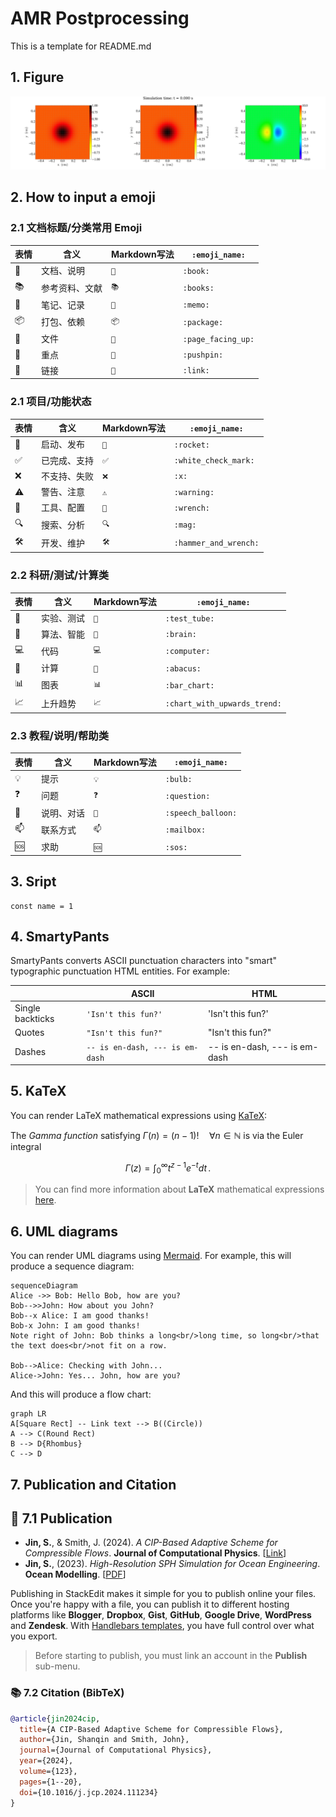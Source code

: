 # AMR Postprocessing

This is a template for README.md

## 1. Figure
![image](debug_results/plt00000/plt00000_combined.png)


## 2. How to input a emoji

### 2.1 文档标题/分类常用 Emoji
| 表情 | 含义      | Markdown写法 | `:emoji_name:`     |
| -- | ------- | ---------- | ------------------ |
| 📖 | 文档、说明   | `📖`       | `:book:`           |
| 📚 | 参考资料、文献 | `📚`       | `:books:`          |
| 📝 | 笔记、记录   | `📝`       | `:memo:`           |
| 📦 | 打包、依赖   | `📦`       | `:package:`        |
| 📄 | 文件      | `📄`       | `:page_facing_up:` |
| 📌 | 重点      | `📌`       | `:pushpin:`        |
| 🔗 | 链接      | `🔗`       | `:link:`           |

### 2.1 项目/功能状态
| 表情  | 含义     | Markdown写法 | `:emoji_name:`        |
| --- | ------ | ---------- | --------------------- |
| 🚀  | 启动、发布  | `🚀`       | `:rocket:`            |
| ✅   | 已完成、支持 | `✅`        | `:white_check_mark:`  |
| ❌   | 不支持、失败 | `❌`        | `:x:`                 |
| ⚠️  | 警告、注意  | `⚠️`       | `:warning:`           |
| 🔧  | 工具、配置  | `🔧`       | `:wrench:`            |
| 🔍  | 搜索、分析  | `🔍`       | `:mag:`               |
| 🛠️ | 开发、维护  | `🛠️`      | `:hammer_and_wrench:` |

### 2.2 科研/测试/计算类
| 表情 | 含义    | Markdown写法 | `:emoji_name:`               |
| -- | ----- | ---------- | ---------------------------- |
| 🧪 | 实验、测试 | `🧪`       | `:test_tube:`                |
| 🧠 | 算法、智能 | `🧠`       | `:brain:`                    |
| 💻 | 代码    | `💻`       | `:computer:`                 |
| 🧮 | 计算    | `🧮`       | `:abacus:`                   |
| 📊 | 图表    | `📊`       | `:bar_chart:`                |
| 📈 | 上升趋势  | `📈`       | `:chart_with_upwards_trend:` |

### 2.3 教程/说明/帮助类
| 表情 | 含义    | Markdown写法 | `:emoji_name:`     |
| -- | ----- | ---------- | ------------------ |
| 💡 | 提示    | `💡`       | `:bulb:`           |
| ❓  | 问题    | `❓`        | `:question:`       |
| 💬 | 说明、对话 | `💬`       | `:speech_balloon:` |
| 📫 | 联系方式  | `📫`       | `:mailbox:`        |
| 🆘 | 求助    | `🆘`       | `:sos:`            |


## 3. Sript
```javescript
const name = 1
```


## 4. SmartyPants

SmartyPants converts ASCII punctuation characters into "smart" typographic punctuation HTML entities. For example:

|                |ASCII                          |HTML                         |
|----------------|-------------------------------|-----------------------------|
|Single backticks|`'Isn't this fun?'`            |'Isn't this fun?'            |
|Quotes          |`"Isn't this fun?"`            |"Isn't this fun?"            |
|Dashes          |`-- is en-dash, --- is em-dash`|-- is en-dash, --- is em-dash|


## 5. KaTeX

You can render LaTeX mathematical expressions using [KaTeX](https://khan.github.io/KaTeX/):

The *Gamma function* satisfying $\Gamma(n) = (n-1)!\quad\forall n\in\mathbb N$ is via the Euler integral

$$
\Gamma(z) = \int_0^\infty t^{z-1}e^{-t}dt\,.
$$

> You can find more information about **LaTeX** mathematical expressions [here](http://meta.math.stackexchange.com/questions/5020/mathjax-basic-tutorial-and-quick-reference).


## 6. UML diagrams

You can render UML diagrams using [Mermaid](https://mermaidjs.github.io/). For example, this will produce a sequence diagram:

```mermaid
sequenceDiagram
Alice ->> Bob: Hello Bob, how are you?
Bob-->>John: How about you John?
Bob--x Alice: I am good thanks!
Bob-x John: I am good thanks!
Note right of John: Bob thinks a long<br/>long time, so long<br/>that the text does<br/>not fit on a row.

Bob-->Alice: Checking with John...
Alice->John: Yes... John, how are you?
```

And this will produce a flow chart:

```mermaid
graph LR
A[Square Rect] -- Link text --> B((Circle))
A --> C(Round Rect)
B --> D{Rhombus}
C --> D
```


## 7. Publication and Citation


## 📄 7.1 Publication

- **Jin, S.**, & Smith, J. (2024). *A CIP-Based Adaptive Scheme for Compressible Flows*. **Journal of Computational Physics**. [[Link](https://doi.org/10.1016/j.jcp.2024.111234)]
- **Jin, S.**, (2023). *High-Resolution SPH Simulation for Ocean Engineering*. **Ocean Modelling**. [[PDF](./papers/SPH2023.pdf)]



Publishing in StackEdit makes it simple for you to publish online your files. Once you're happy with a file, you can publish it to different hosting platforms like **Blogger**, **Dropbox**, **Gist**, **GitHub**, **Google Drive**, **WordPress** and **Zendesk**. With [Handlebars templates](http://handlebarsjs.com/), you have full control over what you export.

> Before starting to publish, you must link an account in the **Publish** sub-menu.


### 📚 7.2 Citation (BibTeX)

```bibtex
@article{jin2024cip,
  title={A CIP-Based Adaptive Scheme for Compressible Flows},
  author={Jin, Shanqin and Smith, John},
  journal={Journal of Computational Physics},
  year={2024},
  volume={123},
  pages={1--20},
  doi={10.1016/j.jcp.2024.111234}
}
